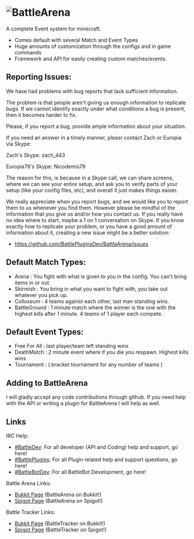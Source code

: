 ![BattleArena](http://dev.bukkit.org/media/images/44/472/BattleArena_Large.png)
==========

A complete Event system for minecraft.
* Comes default with several Match and Event Types
* Huge amounts of customization through the configs and in game commands
* Framework and API for easily creating custom matches/events.

Reporting Issues:
---------
We have had problems with bug reports that lack sufficient information.


The problem is that people aren't giving us enough information to 
replicate bugs. If we cannot identify exactly under what conditions 
a bug is present, then it becomes harder to fix. 


Please, if you report a bug, provide ample information about your situation. 


If you need an answer in a timely manner, pleasr contact Zach or Europia via Skype: 

Zach's Skype: zach_443

Europia79's Skype: Nicodemis79


The reason for this, is because in a Skype call, we can share screens, 
where we can see your entire setup, and ask you to verify parts of your setup 
(like your config files, etc), and overall it just makes things easier. 


We really appreciate when you report bugs, and we would like you to report them to us whenever you find them.
However please be mindful of the information that you give us and/or how you contact us. If you really have no 
idea where to start, maybe a 1 on 1 conversation on Skype. If you know exactly how to replicate your problem, or 
you have a good amount of information about it, creating a new issue might be a better solution:


* https://github.com/BattlePluginsDev/BattleArena/issues


Default Match Types:
---------
* Arena : You fight with what is given to you in the config. You can't bring items in or out.
* Skirmish : You bring in what you want to fight with, you take out whatever you pick up.
* Colloseum : 4 teams against each other, last man standing wins.
* BattleGround : 1 minute match where the winner is the one with the highest kills after 1 minute. 4 teams of 1 player each compete.

Default Event Types:
---------
* Free For All : last player/team left standing wins 
* DeathMatch : 2 minute event where if you die you respawn. Highest kills wins
* Tournament : ( bracket tournament for any number of teams )

Adding to BattleArena
------------
I will gladly accept any code contributions through github.
If you need help with the API or writing a plugin for BattleArena I will help as well.

Links
------------
IRC Help:
* [#BattleDev](http://battleplugins.org/Developer/Git): For all developer (API and Coding) help and support, go here!
* [#BattlePlugins](http://battleplugins.org/Support/Git): For all Plugin related help and support questions, go here!
* [#BattleBotDev](http://battleplugins.org/Bot/): For all BattleBot Development, go here!

Battle Arena Links:
* [Bukkit Page](http://dev.bukkit.org/bukkit-plugins/battlearena2/) (BattleArena on Bukkit!)
* [Spigot Page](http://spigotmc.org/resources/battle-arena.2164/) (BattleArena on Spigot!)

Battle Tracker Links:
* [Bukkit Page](http://dev.bukkit.org/bukkit-plugins/battletracker2/) (BattleTracker on Bukkit!)
* [Spigot Page](www.spigotmc.org/resources/battletracker.2165/) (BattleTracker on Spigot!)
